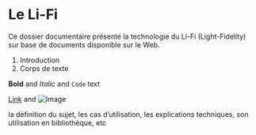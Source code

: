 # Le Li-Fi 

Ce dossier documentaire présente la technologie du Li-Fi (Light-Fidelity) sur base de documents disponible sur le Web.


1. Introduction
2. Corps de texte



**Bold** and _Italic_ and `Code` text

[Link](url) and ![Image](src)




 la définition du sujet, les cas d’utilisation, les explications techniques, son utilisation en bibliothèque, etc
